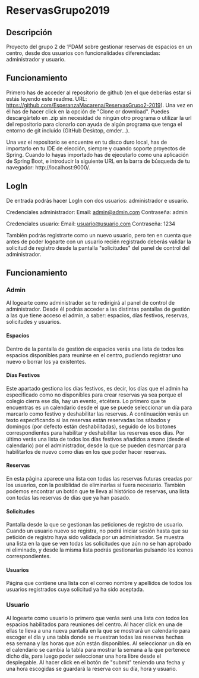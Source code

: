 # ReservasGrupo2019
## Descripción
Proyecto del grupo 2 de 1ºDAM sobre gestionar reservas de espacios en un centro, desde dos usuarios con funcionalidades diferenciadas: administrador y usuario.

## Funcionamiento
Primero has de acceder al repositorio de github (en el que deberías estar si estás leyendo este readme. URL: https://github.com/EsperanzaMacarena/ReservasGrupo2-2019). Una vez en él has de hacer click en la opción de "Clone or download". Puedes descargártelo en .zip sin necesidad de ningún otro programa o utilizar la url del repositorio para clonarlo con ayuda de algún programa que tenga el entorno de git incluido (GitHub Desktop, cmder...). 

Una vez el repositorio se encuentre en tu disco duro local, has de importarlo en tu IDE de elección, siempre y cuando soporte proyectos de Spring. Cuando lo hayas importado has de ejecutarlo como una aplicación de Spring Boot, e introducir la siguiente URL en la barra de búsqueda de tu navegador: http://localhost:9000/.

## LogIn
De entrada podrás hacer LogIn con dos usuarios: administrador e usuario.

Credenciales administrador:
Email: admin@admin.com
Contraseña: admin

Credenciales usuario:
Email: usuario@usuario.com
Contraseña: 1234

También podrás registrarte como un nuevo usuario, pero ten en cuenta que antes de poder logearte con un usuario recién registrado deberás validar la solicitud de registro desde la pantalla "solicitudes" del panel de control del administrador.

## Funcionamiento

### Admin
Al logearte como administrador se te redirigirá al panel de control de administrador. Desde él podrás acceder a las distintas pantallas de gestión a las que tiene acceso el admin, a saber: espacios, días festivos, reservas, solicitudes y usuarios.

#### Espacios
Dentro de la pantalla de gestión de espacios verás una lista de todos los espacios disponibles para reunirse en el centro, pudiendo registrar uno nuevo o borrar los ya existentes.

#### Días Festivos
Este apartado gestiona los días festivos, es decir, los días que el admin ha especificado como no disponibles para crear reservas ya sea porque el colegio cierra ese día, hay un evento, etcétera. Lo primero que te encuentras es un calendario desde el que se puede seleccionar un día para marcarlo como festivo y deshabilitar las reservas. A continuación verás un texto especificando si las reservas están reservadas los sábados y domingos (por defecto están deshabilitadas), seguido de los botones correspondientes para habilitar y deshabilitar las reservas esos días. Por último verás una lista de todos los días festivos añadidos a mano (desde el calendario) por el administrador, desde la que se pueden desmarcar para habilitarlos de nuevo como días en los que poder hacer reservas.

#### Reservas
En esta página aparece una lista con todas las reservas futuras creadas por los usuarios, con la posiblidad de eliminarlas si fuera necesario. También podemos encontrar un botón que te lleva al histórico de reservas, una lista con todas las reservas de días que ya han pasado.

#### Solicitudes
Pantalla desde la que se gestionan las peticiones de registro de usuario. Cuando un usuario nuevo se registra, no podrá iniciar sesión hasta que su petición de registro haya sido validada por un administrador. Se muestra una lista en la que se ven todas las solicitudes que aún no se han aprobado ni eliminado, y desde la misma lista podrás gestionarlas pulsando los iconos correspondientes.

#### Usuarios
Página que contiene una lista con el correo nombre y apellidos de todos los usuarios registrados cuya solicitud ya ha sido aceptada.

### Usuario
Al logearte como usuario lo primero que verás será una lista con todos los espacios habilitados para reuniones del centro. Al hacer click en una de ellas te lleva a una nueva pantalla en la que se mostrará un calendario para escoger el día y una tabla donde se muestran todas las reservas hechas esa semana y las horas que aún están disponibles. Al seleccionar un día en el calendario se cambia la tabla para mostrar la semana a la que pertenece dicho día, para luego poder seleccionar una hora libre desde el desplegable. Al hacer click en el botón de "submit" teniendo una fecha y una hora escogidas se guardará la reserva con su día, hora y usuario.